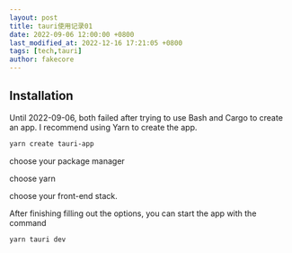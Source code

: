 ```yaml
---
layout: post
title: tauri使用记录01
date: 2022-09-06 12:00:00 +0800
last_modified_at: 2022-12-16 17:21:05 +0800
tags: [tech,tauri]
author: fakecore
---
```


## Installation

Until 2022-09-06, both failed after trying to use Bash and Cargo to create an app. I recommend using Yarn to create the app.

```bash
yarn create tauri-app
```

choose your package manager

choose yarn

choose your front-end stack.

After finishing filling out the options, you can start the app with the command

```bash
yarn tauri dev
```


